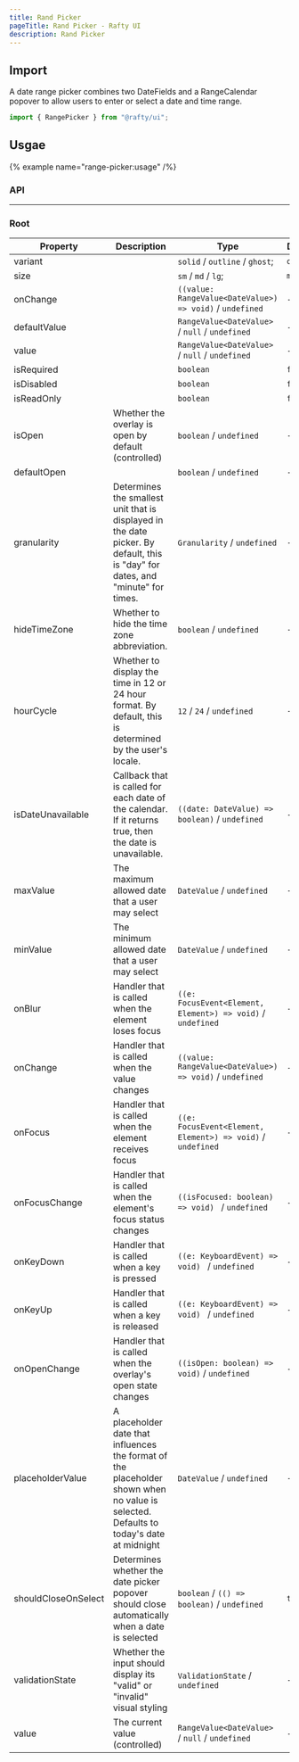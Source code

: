 ```yaml
---
title: Rand Picker
pageTitle: Rand Picker - Rafty UI
description: Rand Picker
---
```


## Import

A date range picker combines two DateFields and a RangeCalendar popover to allow users to enter or select a date and time range.

```jsx
import { RangePicker } from "@rafty/ui";
```

## Usgae

{% example name="range-picker:usage" /%}

### API

---

### Root

| Property            | Description                                                                                                                            | Type                                                        | Default   |
| ------------------- | -------------------------------------------------------------------------------------------------------------------------------------- | ----------------------------------------------------------- | --------- |
| variant             |                                                                                                                                        | `solid` / `outline` / `ghost`;                              | `outline` |
| size                |                                                                                                                                        | `sm` / `md` / `lg`;                                         | `md`      |
| onChange            |                                                                                                                                        | `((value: RangeValue<DateValue>) => void)` / `undefined`    | -         |
| defaultValue        |                                                                                                                                        | `RangeValue<DateValue>` / `null` / `undefined`              | -         |
| value               |                                                                                                                                        | `RangeValue<DateValue>` / `null` / `undefined`              | -         |
| isRequired          |                                                                                                                                        | `boolean`                                                   | `false`   |
| isDisabled          |                                                                                                                                        | `boolean`                                                   | `false`   |
| isReadOnly          |                                                                                                                                        | `boolean`                                                   | `false`   |
| isOpen              | Whether the overlay is open by default (controlled)                                                                                    | `boolean` / `undefined`                                     | -         |
| defaultOpen         |                                                                                                                                        | `boolean` / `undefined`                                     | -         |
| granularity         | Determines the smallest unit that is displayed in the date picker. By default, this is "day" for dates, and "minute" for times.        | `Granularity` / `undefined`                                 | -         |
| hideTimeZone        | Whether to hide the time zone abbreviation.                                                                                            | `boolean` / `undefined`                                     | -         |
| hourCycle           | Whether to display the time in 12 or 24 hour format. By default, this is determined by the user's locale.                              | `12` / `24` / `undefined`                                   | -         |
| isDateUnavailable   | Callback that is called for each date of the calendar. If it returns true, then the date is unavailable.                               | `((date: DateValue) => boolean)` / `undefined`              | -         |
| maxValue            | The maximum allowed date that a user may select                                                                                        | `DateValue` / `undefined`                                   | -         |
| minValue            | The minimum allowed date that a user may select                                                                                        | `DateValue` / `undefined`                                   | -         |
| onBlur              | Handler that is called when the element loses focus                                                                                    | `((e: FocusEvent<Element, Element>) => void)` / `undefined` | -         |
| onChange            | Handler that is called when the value changes                                                                                          | `((value: RangeValue<DateValue>) => void)` / `undefined`    | -         |
| onFocus             | Handler that is called when the element receives focus                                                                                 | `((e: FocusEvent<Element, Element>) => void)` / `undefined` | -         |
| onFocusChange       | Handler that is called when the element's focus status changes                                                                         | `((isFocused: boolean) => void) ` / `undefined`             | -         |
| onKeyDown           | Handler that is called when a key is pressed                                                                                           | `((e: KeyboardEvent) => void) ` / `undefined`               | -         |
| onKeyUp             | Handler that is called when a key is released                                                                                          | `((e: KeyboardEvent) => void) ` / `undefined`               | -         |
| onOpenChange        | Handler that is called when the overlay's open state changes                                                                           | `((isOpen: boolean) => void)` / `undefined`                 | -         |
| placeholderValue    | A placeholder date that influences the format of the placeholder shown when no value is selected. Defaults to today's date at midnight | `DateValue` / `undefined`                                   | -         |
| shouldCloseOnSelect | Determines whether the date picker popover should close automatically when a date is selected                                          | `boolean` / `(() => boolean)` / `undefined`                 | `true`    |
| validationState     | Whether the input should display its "valid" or "invalid" visual styling                                                               | `ValidationState` / `undefined`                             | -         |
| value               | The current value (controlled)                                                                                                         | `RangeValue<DateValue>` / `null` / `undefined`              | -         |
